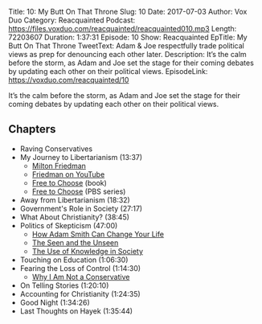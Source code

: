 Title: 10: My Butt On That Throne
Slug: 10
Date: 2017-07-03
Author: Vox Duo
Category: Reacquainted
Podcast: https://files.voxduo.com/reacquainted/reacquainted010.mp3
Length: 72203607
Duration: 1:37:31
Episode: 10
Show: Reacquainted
EpTitle: My Butt On That Throne
TweetText: Adam & Joe respectfully trade political views as prep for denouncing each other later.
Description: It’s the calm before the storm, as Adam and Joe set the stage for their coming debates by updating each other on their political views.
EpisodeLink: https://voxduo.com/reacquainted/10

It’s the calm before the storm, as Adam and Joe set the stage for their coming debates by updating each other on their political views.





## Chapters ##

- Raving Conservatives
- My Journey to Libertarianism (13:37)
    - [Milton Friedman](http://www.econlib.org/library/Enc/bios/Friedman.html)
    - [Friedman on YouTube](https://www.youtube.com/results?search_query=milton+friedman)
    - [Free to Choose](https://www.goodreads.com/book/show/97820.Free_to_Choose?ac=1&from_search=true) (book)
    - [Free to Choose](https://www.youtube.com/watch?v=D3N2sNnGwa4&list=PL4742023192B69941) (PBS series)
- Away from Libertarianism (18:32)
- Government's Role in Society (27:17)
- What About Christianity? (38:45)
- Politics of Skepticism (47:00)
    - [How Adam Smith Can Change Your Life](https://www.goodreads.com/book/show/20821053-how-adam-smith-can-change-your-life?ac=1&from_search=true)
    - [The Seen and the Unseen](http://bastiat.org/en/twisatwins.html)
    - [The Use of Knowledge in Society](http://www.econlib.org/library/Essays/hykKnw1.html)
- Touching on Education (1:06:30)
- Fearing the Loss of Control (1:14:30)
    - [Why I Am Not a Conservative](http://press.uchicago.edu/books/excerpt/2011/hayek_constitution.html)
- On Telling Stories (1:20:10)
- Accounting for Christianity (1:24:35)
- Good Night (1:34:26)
- Last Thoughts on Hayek (1:35:44)
